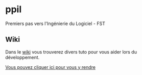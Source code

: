 # ppil
Premiers pas vers l'Ingénierie du Logiciel - FST

## Wiki

Dans le [wiki](https://github.com/Demorck/ppil/wiki) vous trouverez divers tuto pour vous aider lors du développement.

[Vous pouvez cliquer ici pour vous y rendre](https://github.com/Demorck/ppil/wiki)
